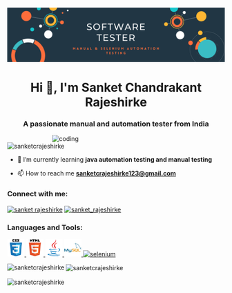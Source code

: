 ![logo](https://github.com/SanketCRajeshirke/SanketCRajeshirke/blob/main/Software%20tester.png)
<h1 align="center">Hi 👋, I'm Sanket Chandrakant Rajeshirke</h1>
<h3 align="center">A passionate manual and automation tester from India</h3>

<img align="right" alt="coding" width="400" src="https://user-images.githubusercontent.com/55389276/140866485-8fb1c876-9a8f-4d6a-98dc-08c4981eaf70.gif">

<p align="left"> <img src="https://komarev.com/ghpvc/?username=sanketcrajeshirke&label=Profile%20views&color=0e75b6&style=flat" alt="sanketcrajeshirke" /> </p>

- 🌱 I’m currently learning **java automation testing and manual testing**

- 📫 How to reach me **sanketcrajeshirke123@gmail.com**

<h3 align="left">Connect with me:</h3>
<p align="left">
<a href="https://linkedin.com/in/sanket rajeshirke" target="blank"><img align="center" src="https://raw.githubusercontent.com/rahuldkjain/github-profile-readme-generator/master/src/images/icons/Social/linked-in-alt.svg" alt="sanket rajeshirke" height="30" width="40" /></a>
<a href="https://instagram.com/sanket_rajeshirke" target="blank"><img align="center" src="https://raw.githubusercontent.com/rahuldkjain/github-profile-readme-generator/master/src/images/icons/Social/instagram.svg" alt="sanket_rajeshirke" height="30" width="40" /></a>
</p>

<h3 align="left">Languages and Tools:</h3>
<p align="left"> <a href="https://www.w3schools.com/css/" target="_blank" rel="noreferrer"> <img src="https://raw.githubusercontent.com/devicons/devicon/master/icons/css3/css3-original-wordmark.svg" alt="css3" width="40" height="40"/> </a> <a href="https://www.w3.org/html/" target="_blank" rel="noreferrer"> <img src="https://raw.githubusercontent.com/devicons/devicon/master/icons/html5/html5-original-wordmark.svg" alt="html5" width="40" height="40"/> </a> <a href="https://www.java.com" target="_blank" rel="noreferrer"> <img src="https://raw.githubusercontent.com/devicons/devicon/master/icons/java/java-original.svg" alt="java" width="40" height="40"/> </a> <a href="https://www.mysql.com/" target="_blank" rel="noreferrer"> <img src="https://raw.githubusercontent.com/devicons/devicon/master/icons/mysql/mysql-original-wordmark.svg" alt="mysql" width="40" height="40"/> </a> <a href="https://www.selenium.dev" target="_blank" rel="noreferrer"> <img src="https://raw.githubusercontent.com/detain/svg-logos/780f25886640cef088af994181646db2f6b1a3f8/svg/selenium-logo.svg" alt="selenium" width="40" height="40"/> </a> </p>

<p><img align="left" src="https://github-readme-stats.vercel.app/api/top-langs?username=sanketcrajeshirke&show_icons=true&locale=en&layout=compact" alt="sanketcrajeshirke" /></p>

<p>&nbsp;<img align="center" src="https://github-readme-stats.vercel.app/api?username=sanketcrajeshirke&show_icons=true&locale=en" alt="sanketcrajeshirke" /></p>

<p><img align="center" src="https://github-readme-streak-stats.herokuapp.com/?user=sanketcrajeshirke&" alt="sanketcrajeshirke" /></p>
